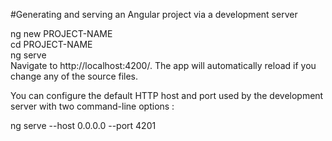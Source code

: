 #Generating and serving an Angular project via a development server<br>

ng new PROJECT-NAME<br>
cd PROJECT-NAME<br>
ng serve<br>
Navigate to http://localhost:4200/. The app will automatically reload if you change any of the source files.<br>

You can configure the default HTTP host and port used by the development server with two command-line options :<br>

ng serve --host 0.0.0.0 --port 4201<br>
